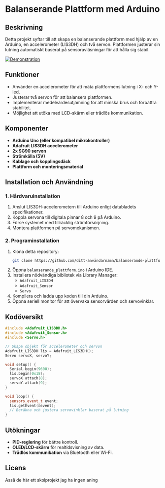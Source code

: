 # Balanserande Plattform med Arduino

## Beskrivning
Detta projekt syftar till att skapa en balanserande plattform med hjälp av en Arduino, en accelerometer (LIS3DH) och två servon. Plattformen justerar sin lutning automatiskt baserat på sensoravläsningar för att hålla sig stabil.

[![Demonstration](https://i.imgur.com/hdG97t9.jpeg)](https://youtube.com/shorts/fYFBIF4i_Ew?feature=share)


## Funktioner
- Använder en accelerometer för att mäta plattformens lutning i X- och Y-led.
- Justerar två servon för att balansera plattformen.
- Implementerar medelvärdesutjämning för att minska brus och förbättra stabilitet.
- Möjlighet att utöka med LCD-skärm eller trådlös kommunikation.

## Komponenter
- **Arduino Uno (eller kompatibel mikrokontroller)**
- **Adafruit LIS3DH accelerometer**
- **2x SG90 servon**
- **Strömkälla (5V)**
- **Kablage och kopplingsdäck**
- **Plattform och monteringsmaterial**

## Installation och Användning
### 1. Hårdvaruinstallation
1. Anslut LIS3DH-accelerometern till Arduino enligt databladets specifikationer.
2. Koppla servona till digitala pinnar 8 och 9 på Arduino.
3. Förse systemet med tillräcklig strömförsörjning.
4. Montera plattformen på servomekanismen.

### 2. Programinstallation
1. Klona detta repository:
   ```sh
   git clone https://github.com/ditt-användarnamn/balanserande-plattform.git
   ```
2. Öppna `balanserande_plattform.ino` i Arduino IDE.
3. Installera nödvändiga bibliotek via Library Manager:
   - `Adafruit_LIS3DH`
   - `Adafruit_Sensor`
   - `Servo`
4. Kompilera och ladda upp koden till din Arduino.
5. Öppna seriell monitor för att övervaka sensorvärden och servovinklar.

## Kodöversikt
```cpp
#include <Adafruit_LIS3DH.h>
#include <Adafruit_Sensor.h>
#include <Servo.h>

// Skapa objekt för accelerometer och servon
Adafruit_LIS3DH lis = Adafruit_LIS3DH();
Servo servoX, servoY;

void setup() {
  Serial.begin(9600);
  lis.begin(0x18);
  servoX.attach(8);
  servoY.attach(9);
}

void loop() {
  sensors_event_t event;
  lis.getEvent(&event);
  // Beräkna och justera servovinklar baserat på lutning
}
```

## Utökningar
- **PID-reglering** för bättre kontroll.
- **OLED/LCD-skärm** för realtidsvisning av data.
- **Trådlös kommunikation** via Bluetooth eller Wi-Fi.

## Licens
Asså de här ett skolprojekt jag ha ingen aning

